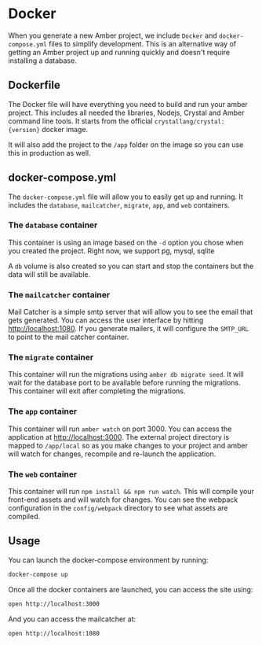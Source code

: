 # Docker

When you generate a new Amber project, we include `Docker` and `docker-compose.yml` files to simplify development. This is an alternative way of getting an Amber project up and running quickly and doesn't require installing a database.

## Dockerfile

The Docker file will have everything you need to build and run your amber project. This includes all needed the libraries, Nodejs, Crystal and Amber command line tools. It starts from the official `crystallang/crystal:{version}` docker image.

It will also add the project to the `/app` folder on the image so you can use this in production as well.

## docker-compose.yml

The `docker-compose.yml` file will allow you to easily get up and running. It includes the `database`, `mailcatcher`, `migrate`, `app`, and `web` containers.

### The `database` container

This container is using an image based on the `-d` option you chose when you created the project. Right now, we support pg, mysql, sqlite

A `db` volume is also created so you can start and stop the containers but the data will still be available.

### The `mailcatcher` container

Mail Catcher is a simple smtp server that will allow you to see the email that gets generated. You can access the user interface by hitting [http://localhost:1080](http://localhost:1080). If you generate mailers, it will configure the `SMTP_URL` to point to the mail catcher container.

### The `migrate` container

This container will run the migrations using `amber db migrate seed`. It will wait for the database port to be available before running the migrations. This container will exit after completing the migrations.

### The `app` container

This container will run `amber watch` on port 3000. You can access the application at [http://localhost:3000](http://localhost:3000). The external project directory is mapped to `/app/local` so as you make changes to your project and amber will watch for changes, recompile and re-launch the application.

### The `web` container

This container will run `npm install && npm run watch`. This will compile your front-end assets and will watch for changes. You can see the webpack configuration in the `config/webpack` directory to see what assets are compiled.

## Usage

You can launch the docker-compose environment by running:

```bash
docker-compose up
```

Once all the docker containers are launched, you can access the site using:

```bash
open http://localhost:3000
```

And you can access the mailcatcher at:

```bash
open http://localhost:1080
```


